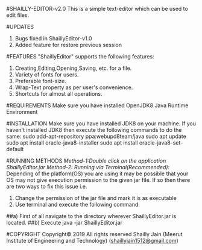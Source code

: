 #SHAILLY-EDITOR-v2.0
This is a simple text-editor which can be used to edit files.

#UPDATES
1. Bugs fixed in ShaillyEditor-v1.0
2. Added feature for restore previous session

#FEATURES
"ShaillyEditor" supports the following features:
1. Creating,Editing,Opening,Saving, etc. for a file.
2. Variety of fonts for users.
3. Preferable font-size.
4. Wrap-Text property as per user's convenience.
5. Shortcuts for almost all operations.


#REQUIREMENTS
Make sure you have installed OpenJDK8 Java Runtime Environment


#INSTALLATION
Make sure you have installed JDK8 on your machine.
If you haven't installed JDK8 then execute the following commands to do the same:
sudo add-apt-repository ppa:webupd8team/java
sudo apt update
sudo apt install oracle-java8-installer
sudo apt install oracle-java8-set-default


#RUNNING METHODS
*Method-1:Double click on the application ShaillyEditor.jar* 
*Method-2: Running via Terminal(Recommended):*
Depending of the platform(OS) you are using it may be possible that
your OS may not give execution permission to the given jar file.
If so then there are two ways to fix this issue i.e.
1) Change the permission of the jar file and mark it is as executable
2) Use terminal and execute the following command:

##a) First of all navigate to the directory wherever ShaillyEditor.jar is located.
##b) Execute java -jar ShaillyEditor.jar


#COPYRIGHT
Copyright© 2019
All rights reserved
Shailly Jain (Meerut Institute of Engineering and Technology) 
(shaillyjain1512@gmail.com)
